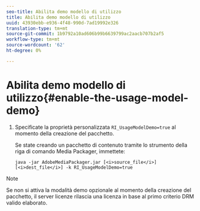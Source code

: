 ```yaml
---
seo-title: Abilita demo modello di utilizzo
title: Abilita demo modello di utilizzo
uuid: 43930ebb-e936-4f48-990d-7ad19992e326
translation-type: tm+mt
source-git-commit: 1b9792a10ad606b99b6639799ac2aacb707b2af5
workflow-type: tm+mt
source-wordcount: '62'
ht-degree: 0%

---
```



# Abilita demo modello di utilizzo{#enable-the-usage-model-demo}

1. Specificate la proprietà personalizzata `RI_UsageModelDemo=true` al momento della creazione del pacchetto.

   Se state creando un pacchetto di contenuto tramite lo strumento della riga di comando Media Packager, immettete:

   ```
   java -jar AdobeMediaPackager.jar [<i>source_file</i>] [<i>dest_file</i>] -k RI_UsageModelDemo=true
   ```

>[!NOTE]
>
>Se non si attiva la modalità demo opzionale al momento della creazione del pacchetto, il server licenze rilascia una licenza in base al primo criterio DRM valido elaborato.

